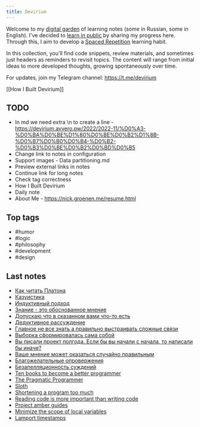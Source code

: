 ```yaml
---
title: Devirium
---
```


Welcome to my [digital garden](https://maggieappleton.com/garden-history) of learning notes (some in Russian, some in English). I've decided to [learn in public](https://dev.to/jbranchaud/how-i-learned-to-learn-in-public-2f4m) by sharing my progress here. Through this, I aim to develop a [Spaced Repetition](https://til.yenly.wtf/notes/spaced-repetition) learning habit.

In this collection, you'll find code snippets, review materials, and sometimes just headers as reminders to revisit topics. The content will range from initial ideas to more developed thoughts, growing spontaneously over time.

For updates, join my Telegram channel: https://t.me/devirium

[[How I Built Devirium]]

## TODO

- In md we need extra \n to create a line - https://devirium.avvero.pw/2022/2022-11/%D0%A3-%D0%BA%D0%BE%D1%80%D0%BE%D0%B2%D1%8B-%D0%B7%D0%B0%D0%B4-%D0%B2-%D0%B3%D0%BE%D0%B2%D0%BD%D0%B5
- Change link to notes in configuration
- Support images - Data partitioning.md
- Preview external links in notes
- Continue link for long notes
- Check tag correctness
- How I Built Devirium
- Daily note
- About Me - https://nick.groenen.me/resume.html

## Top tags
- #humor
- #logic
- #philosophy
- #development
- #design

## Last notes
- [Как читать Платона](2023/2023-03/Как-читать-Платона.md)
- [Казуистика](2023/2023-03/Казуистика.md)
- [Индуктивный подход](2023/2023-03/Индуктивный-подход.md)
- [Знание - это обоснованное мнение](2023/2023-03/Знание---это-обоснованное-мнение.md)
- [Допускаю что в сказанном вами что-то есть](2023/2023-03/Допускаю-что-в-сказанном-вами-что-то-есть.md)
- [Дедуктивное рассуждение](2023/2023-03/Дедуктивное-рассуждение.md)
- [Главное не все знать а правильно выстраивать сложные связи](2023/2023-03/Главное-не-все-знать-а-правильно-выстраивать-сложные-связи.md)
- [Выборка сформировалась сама собой](2023/2023-03/Выборка-сформировалась-сама-собой.md)
- [Вы писали проект полгода. Если бы вы начали с начала, то написали бы иначе?](2023/2023-03/Вы-писали-проект-полгода.-Если-бы-вы-начали-с-начала,-то-написали-бы-иначе?.md)
- [Ваше мнение может оказаться случайно правильным](2023/2023-03/Ваше-мнение-может-оказаться-случайно-правильным.md)
- [Благожелательные опровержения](2023/2023-03/Благожелательные-опровержения.md)
- [Безапелляционность суждений](2023/2023-03/Безапелляционность-суждений.md)
- [Ten books to become a better programmer](2023/2023-01/Ten-books-to-become-a-better-programmer.md)
- [The Pragmatic Programmer](2023/2023-01/The-Pragmatic-Programmer.md)
- [Sloth](2023/2023-01/Sloth.md)
- [Shortening a program too much](2023/2023-01/Shortening-a-program-too-much.md)
- [Reading code is more important than writing code](2023/2023-01/Reading-code-is-more-important-than-writing-code.md)
- [Project amber guides](2023/2023-01/Project-amber-guides.md)
- [Minimize the scope of local variables](2023/2023-01/Minimize-the-scope-of-local-variables.md)
- [Lamport timestamps](Lamport-timestamps.md)
